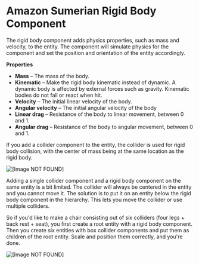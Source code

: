 # Amazon Sumerian Rigid Body Component<a name="entities-rigidbody"></a>

The rigid body component adds physics properties, such as mass and velocity, to the entity\. The component will simulate physics for the component and set the position and orientation of the entity accordingly\.

**Properties**
+ **Mass** – The mass of the body\.
+ **Kinematic** – Make the rigid body kinematic instead of dynamic\. A dynamic body is affected by external forces such as gravity\. Kinematic bodies do not fall or react when hit\.
+ **Velocity** – The initial linear velocity of the body\.
+ **Angular velocity** – The initial angular velocity of the body
+ **Linear drag** – Resistance of the body to linear movement, between 0 and 1\.
+ **Angular drag** – Resistance of the body to angular movement, between 0 and 1\.

If you add a collider component to the entity, the collider is used for rigid body collision, with the center of mass being at the same location as the rigid body\.

![\[Image NOT FOUND\]](http://docs.aws.amazon.com/sumerian/latest/userguide/images/components-rigidbody-collider.png)

Adding a single collider component and a rigid body component on the same entity is a bit limited\. The collider will always be centered in the entity and you cannot move it\. The solution is to put it on an entity below the rigid body component in the hierarchy\. This lets you move the collider or use multiple colliders\.

So if you'd like to make a chair consisting out of six colliders \(four legs \+ back rest \+ seat\), you first create a root entity with a rigid body component\. Then you create six entities with box collider components and put them as children of the root entity\. Scale and position them correctly, and you're done\.

![\[Image NOT FOUND\]](http://docs.aws.amazon.com/sumerian/latest/userguide/images/components-rigidbody-colliders.png)